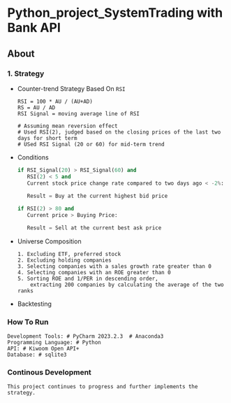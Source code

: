 # Python_project_SystemTrading with Bank API

## About

### 1. Strategy
- Counter-trend Strategy Based On `RSI`
    ```
    RSI = 100 * AU / (AU+AD)
    RS = AU / AD
    RSI Signal = moving average line of RSI
  
    # Assuming mean reversion effect
    # Used RSI(2), judged based on the closing prices of the last two days for short term
    # USed RSI Signal (20 or 60) for mid-term trend
    ```
- Conditions
    ```python
    if RSI_Signal(20) > RSI_Signal(60) and
       RSI(2) < 5 and
       Current stock price change rate compared to two days ago < -2%:
       
       Result = Buy at the current highest bid price
  
    if RSI(2) > 80 and
       Current price > Buying Price:
  
       Result = Sell at the current best ask price
    ```
- Universe Composition
    ```
    1. Excluding ETF, preferred stock 
    2. Excluding holding companies
    3. Selecting companies with a sales growth rate greater than 0
    4. Selecting companies with an ROE greater than 0
    5. Sorting ROE and 1/PER in descending order, 
        extracting 200 companies by calculating the average of the two ranks
    ```
- Backtesting


### How To Run
  ```
  Development Tools: # PyCharm 2023.2.3  # Anaconda3
  Programming Language: # Python
  API: # Kiwoom Open API+
  Database: # sqlite3
  ```

### Continous Development
  ```
  This project continues to progress and further implements the strategy.
  ```

